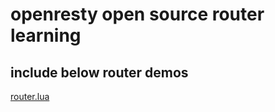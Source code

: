 # openresty open source router learning

## include below router demos

[router.lua](https://github.com/APItools/router.lua)

